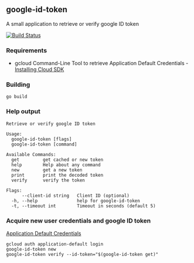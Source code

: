 ## google-id-token

A small application to retrieve or verify google ID token

[![Build Status](https://travis-ci.org/grepplabs/google-id-token.svg?branch=master)](https://travis-ci.org/grepplabs/google-id-token)


### Requirements

- gcloud Command-Line Tool to retrieve Application Default Credentials - [Installing Cloud SDK](https://cloud.google.com/sdk/downloads)

### Building

	go build

### Help output

    Retrieve or verify google ID token

    Usage:
      google-id-token [flags]
      google-id-token [command]

    Available Commands:
      get         get cached or new token
      help        Help about any command
      new         get a new token
      print       print the decoded token
      verify      verify the token

    Flags:
          --client-id string   Client ID (optional)
      -h, --help               help for google-id-token
      -t, --timeout int        Timeout in seconds (default 5)


### Acquire new user credentials and google ID token
[Application Default Credentials](https://cloud.google.com/sdk/gcloud/reference/auth/application-default/login)

    gcloud auth application-default login
    google-id-token new
    google-id-token verify --id-token="$(google-id-token get)"
